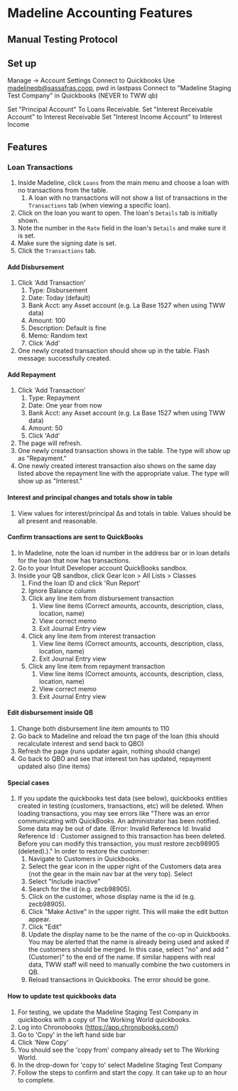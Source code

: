 # Madeline Accounting Features
## Manual Testing Protocol

## Set up
Manage -> Account Settings
Connect to Quickbooks
Use madelineqb@sassafras.coop, pwd in lastpass
Connect to "Madeline Staging Test Company" in Quickbooks (NEVER to TWW qb)

Set "Principal Account" To Loans Receivable. 
Set "Interest Receivable Account" to Interest Receivable
Set "Interest Income Account" to Interest Income

## Features
### Loan Transactions
  1. Inside Madeline, click `Loans` from the main menu and choose a loan with no transactions from the table.
     1. A loan with no transactions will not show a list of transactions in the `Transactions` tab (when viewing a specific loan).
  1. Click on the loan you want to open. The loan's `Details` tab is initially shown.
  1. Note the number in the `Rate` field in the loan's `Details` and make sure it is set. 
  1. Make sure the signing date is set.
  2. Click the `Transactions` tab.

#### Add Disbursement
  1. Click 'Add Transaction'
     1. Type: Disbursement
     1. Date: Today (default)
     1. Bank Acct: any Asset account (e.g. La Base 1527 when using TWW data)
     1. Amount: 100
     1. Description: Default is fine
     1. Memo: Random text
     1. Click 'Add'
  1. One newly created transaction should show up in the table. Flash message: successfully created.

#### Add Repayment
  1. Click 'Add Transaction'
     1. Type: Repayment
     1. Date: One year from now
     1. Bank Acct: any Asset account (e.g. La Base 1527 when using TWW data)
     1. Amount: 50
     1. Click 'Add'
  1. The page will refresh.
  1. One newly created transaction shows in the table. The type will show up as "Repayment."
  1. One newly created interest transaction also shows on the same day listed above the repayment line with the appropriate value. The type will show up as "Interest."

#### Interest and principal changes and totals show in table
  1. View values for interest/principal ∆s and totals in table. Values should be all present and reasonable.

#### Confirm transactions are sent to QuickBooks
  1. In Madeline, note the loan id number in the address bar or in loan details for the loan that now has transactions.
  1. Go to your Intuit Developer account QuickBooks sandbox.
  1. Inside your QB sandbox, click Gear Icon > All Lists > Classes
     1. Find the loan ID and click 'Run Report'
     1. Ignore Balance column
     1. Click any line item from disbursement transaction
        1. View line items (Correct amounts, accounts, description, class, location, name)
        1. View correct memo
        1. Exit Journal Entry view
     1. Click any line item from interest transaction
        1. View line items (Correct amounts, accounts, description, class, location, name)
        1. Exit Journal Entry view
     1. Click any line item from repayment transaction
        1. View line items (Correct amounts, accounts, description, class, location, name)
        1. View correct memo
        1. Exit Journal Entry view

#### Edit disbursement inside QB
  1. Change both disbursement line item amounts to 110
  1. Go back to Madeline and reload the txn page of the loan (this should recalculate interest and send back to QBO)
  1. Refresh the page (runs updater again, nothing should change)
  1. Go back to QBO and see that interest txn has updated, repayment updated also (line items)

#### Special cases
  1. If you update the quickbooks test data (see below), quickbooks entities created in testing (customers, transactions, etc) will be deleted. When loading transactions, you may see errors like "There was an error communicating with QuickBooks. An administrator has been notified. Some data may be out of date. (Error: Invalid Reference Id: Invalid Reference Id : Customer assigned to this transaction has been deleted. Before you can modify this transaction, you must restore zecb98905 (deleted).)." In order to restore the customer:
     1. Navigate to Customers in Quickbooks. 
     1. Select the gear icon in the upper right of the Customers data area (not the gear in the main nav bar at the very top). Select 
     1. Select "Include inactive"
     1. Search for the id (e.g. zecb98905).
     1. Click on the customer, whose display name is the id (e.g. zecb98905). 
     1. Click "Make Active" in the upper right. This will make the edit button appear. 
     1. Click "Edit"
     1. Update the display name to be the name of the co-op in Quickbooks. You may be alerted that the name is already being used and asked if the customers should be merged. In this case, select "no" and add "(Customer)" to the end of the name. If similar happens with real data, TWW staff will need to manually combine the two customers in QB.  
     1. Reload transactions in Quickbooks. The error should be gone. 

#### How to update test quickbooks data
  1. For testing, we update the Madeline Staging Test Company in quickbooks with a copy of The Working World quickbooks.
  1. Log into Chronobooks (https://app.chronobooks.com/)
  1. Go to 'Copy' in the left hand side bar
  1. Click 'New Copy'
  1. You should see the 'copy from' company already set to The Working World.
  1. In the drop-down for 'copy to' select Madeline Staging Test Company
  1. Follow the steps to confirm and start the copy. It can take up to an hour to complete. 
